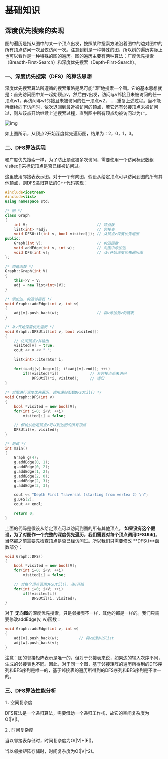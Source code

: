 # 基础知识

## 深度优先搜索的实现

图的遍历是指从图中的某一个顶点出发，按照某种搜索方法沿着图中的边对图中的所有顶点访问一次且仅访问一次。注意到树是一种特殊的图，所以树的遍历实际上也可以看作是一种特殊的图的遍历。图的遍历主要有两种算法：广度优先搜索（Breadth-First-Search）和深度优先搜索（Depth-First-Search）。

### 一、深度优先搜索（DFS）的算法思想

深度优先搜索算法所遵循的搜索策略是尽可能“深”地搜索一个图。它的基本思想就是：首先访问图中某一起始顶点v，然后由v出发，访问与v邻接且未被访问的任一顶点w1，再访问与w1邻接且未被访问的任一顶点w2，……重复上述过程。当不能再继续向下访问时，依次退回到最近被访问的顶点，若它还有邻接顶点未被访问过，则从该点开始继续上述搜索过程，直到图中所有顶点均被访问过为止。

![img](https://img-blog.csdn.net/20140704111631015?watermark/2/text/aHR0cDovL2Jsb2cuY3Nkbi5uZXQvbGlzb25nbGlzb25nbGlzb25n/font/5a6L5L2T/fontsize/400/fill/I0JBQkFCMA==/dissolve/70/gravity/SouthEast)

如上图所示，从顶点2开始深度优先遍历图，结果为：2，0，1，3。



### 二、DFS算法实现

和广度优先搜索一样，为了防止顶点被多次访问，需要使用一个访问标记数组visited[]来标记顶点是否已经被访问过。

这里使用邻接表表示图。对于一个有向图，假设从给定顶点可以访问到图的所有其他顶点，则DFS递归算法的C++代码实现：

```c++
#include<iostream>
#include<list>
using namespace std;
 
/* 图 */
class Graph
{
	int V;                               // 顶点数
	list<int> *adj;                      // 邻接表
	void DFSUtil(int v, bool visited[]); // 从顶点v深度优先遍历
public:
	Graph(int V);                        // 构造函数
	void addEdge(int v, int w);          // 向图中添加边
	void DFS(int v);                     // 从v开始深度优先遍历图
};
 
/* 构造函数 */
Graph::Graph(int V)
{
	this->V = V;
	adj = new list<int>[V];
}
 
/* 添加边，构造邻接表 */
void Graph::addEdge(int v, int w)
{
	adj[v].push_back(w);                 // 将w添加到v的链表
}
 
/* 从v开始深度优先遍历 */
void Graph::DFSUtil(int v, bool visited[])
{
	// 访问顶点v并输出
	visited[v] = true;
	cout << v << " ";
 
	list<int>::iterator i;
 
	for(i=adj[v].begin(); i!=adj[v].end(); ++i)
		if(!visited[*i])              // 若邻接点尚未访问
			DFSUtil(*i, visited);     // 递归
}
 
/* 对图进行深度优先遍历，调用递归函数DFSUtil() */
void Graph::DFS(int v)
{
	bool *visited = new bool[V];
	for(int i=0; i<V; ++i)
		visited[i] = false;
 
	// 假设从给定顶点v可以到达图的所有顶点
	DFSUtil(v, visited);
}
 
/* 测试 */
int main()
{
	Graph g(4);
	g.addEdge(0, 1);
	g.addEdge(0, 2);
	g.addEdge(1, 2);
	g.addEdge(2, 0);
	g.addEdge(2, 3);
	g.addEdge(3, 3);
 
	cout << "Depth First Traversal (starting from vertex 2) \n";
	g.DFS(2);
	cout << endl;
	
	return 0;
}
```

上面的代码是假设从给定顶点可以访问到图的所有其他顶点。 **如果没有这个假设，为了对图作一个完整的深度优先遍历，我们需要对每个顶点调用DFSUtil()**。当然那之前需要先检查顶点是否已经访问过。所以我们只需要修改 **DFS()**函数部分：

```c++
void Graph::DFS()
{
	bool *visited = new bool[V];
	for(int i=0; i<V; ++i)
		visited[i] = false;
	
	// 对每个顶点调用DFSUtil()，从0开始
	for(int i=0; i<V; ++i)
		if(!visited[i])
			DFSUtil(i, visited);
}
```

对于 **无向图**的深度优先搜索，只是邻接表不一样，其他的都是一样的。我们只需要修改addEdge(v, w)函数：

```c++
void Graph::addEdge(int v, int w)
{
	adj[v].push_back(w);         // 将w加到v的list
	adj[w].push_back(v);
}
```

注意：图的邻接矩阵表示是唯一的，但对于邻接表来说，如果边的输入次序不同，生成的邻接表也不同。因此，对于同一个图，基于邻接矩阵的遍历所得到的DFS序列和BFS序列是唯一的，基于邻接表的遍历所得到的DFS序列和BFS序列是不唯一的。



### 三、DFS算法性能分析

1 . 空间复杂度

DFS算法是一个递归算法，需要借助一个递归工作栈，故它的空间复杂度为O(|V|)。

2 . 时间复杂度

当以邻接表存储时，时间复杂度为O(|V|+|E|)。

当以邻接矩阵存储时，时间复杂度为O(|V|^2)。
 